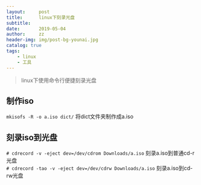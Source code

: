 ```yaml
---
layout:     post
title:      linux下刻录光盘
subtitle:   
date:       2019-05-04
author:     zz
header-img: img/post-bg-younai.jpg
catalog: true
tags:
    - linux
    - 工具
---
```


> linux下使用命令行便捷刻录光盘

## 制作iso
`mkisofs -R -o a.iso dict/` 将dict文件夹制作成a.iso

## 刻录iso到光盘
`# cdrecord -v -eject dev=/dev/cdrom Downloads/a.iso` 刻录a.iso到普通cd-r光盘  
`# cdrecord -tao -v -eject dev=/dev/cdrw Downloads/a.iso` 刻录a.iso到cd-rw光盘  


